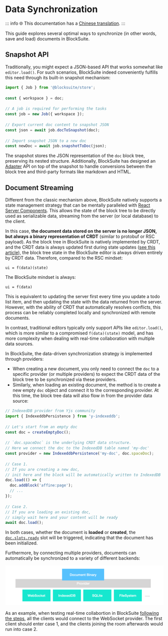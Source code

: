 # Data Synchronization

::: info
🌐 This documentation has a [Chinese translation](https://insider.affine.pro/share/af3478a2-9c9c-4d16-864d-bffa1eb10eb6/xiObHbAC0yUb7HmX4-fjg).
:::

This guide explores several optimal ways to synchronize (in other words, save and load) documents in BlockSuite.

## Snapshot API

Traditionally, you might expect a JSON-based API that works somewhat like `editor.load()`. For such scenarios, BlockSuite indeed conveniently fulfills this need through its built-in snapshot mechanism:

```ts
import { Job } from '@blocksuite/store';

const { workspace } = doc;

// A job is required for performing the tasks
const job = new Job({ workspace });

// Export current doc content to snapshot JSON
const json = await job.docToSnapshot(doc);

// Import snapshot JSON to a new doc
const newDoc = await job.snapshotToDoc(json);
```

The snapshot stores the JSON representation of the `doc` block tree, preserving its nested structure. Additionally, BlockSuite has designed an [Adapter](./adapter) API on top of the snapshot to handle conversions between the block tree and third-party formats like markdown and HTML.

## Document Streaming

Different from the classic mechanism above, BlockSuite natively supports a state management strategy that can be mentally paralleled with [React Server Components](https://www.joshwcomeau.com/react/server-components/). This allows the state of the block tree to be directly used as serializable data, streaming from the server (or local database) to the client.

In this case, **the document data stored on the server is no longer JSON, but always a binary representation of CRDT** (similar to protobuf or RSC payload). As the block tree in BlockSuite is natively implemented by CRDT, and the CRDT data is always updated first during state updates ([see this article](/blog/crdt-native-data-flow)), the block tree state in the BlockSuite editor is always driven entirely by CRDT data. Therefore, compared to the RSC mindset:

```
ui = f(data)(state)
```

The BlockSuite mindset is always:

```
ui = f(data)
```

This is equivalent to updating the server first every time you update a todo list item, and then updating the state with the data returned from the server. However, with the ability of CRDT that automatically resolves conflicts, this process can be reliably completed locally and synchronized with remote documents.

In contrast, traditional editors typically only support APIs like `editor.load()`, which is more similar to a compromised `f(data)(state)` model, and has more complexity when dealing with real-time collaboration with multiple data sources.

In BlockSuite, the data-driven synchronization strategy is implemented through providers:

- When creating a new document, you only need to connect the `doc` to a specific provider (or multiple providers) to expect the CRDT data of the block tree to be synchronized via these providers.
- Similarly, when loading an existing document, the method is to create a new empty `doc` object and connect it to the corresponding provider. At this time, the block tree data will also flow in from the provider data source:

```ts
// IndexedDB provider from Yjs community
import { IndexeddbPersistence } from 'y-indexeddb';

// Let's start from an empty doc
const doc = createEmptyDoc();

// `doc.spaceDoc` is the underlying CRDT data structure.
// Here we connect the doc to the IndexedDB table named 'my-doc'
const provider = new IndexeddbPersistence('my-doc', doc.spaceDoc);

// Case 1.
// If you are creating a new doc,
// init here and the block will be automatically written to IndexedDB
doc.load(() => {
  doc.addBlock('affine:page');
  // ...
});

// Case 2.
// If you are loading an existing doc,
// simply wait here and your content will be ready
await doc.load();
```

In both cases, whether the document is **loaded** or **created**, the [`doc.slots.ready`](/api/@blocksuite/store/classes/Doc.html#ready-1) slot will be triggered, indicating that the document has been initialized.

Furthermore, by connecting multiple providers, documents can automatically be synchronized to a variety of different backends:

![pluggable-providers](../images/pluggable-providers.png)

As an example, when testing real-time collabortion in BlockSuite [following the steps](https://github.com/toeverything/blocksuite/blob/master/BUILDING.md#test-collaboration), all the clients would connect to the WebSocket provider. The first client should enter case 1, and the clients joining the room afterwards would run into case 2.
